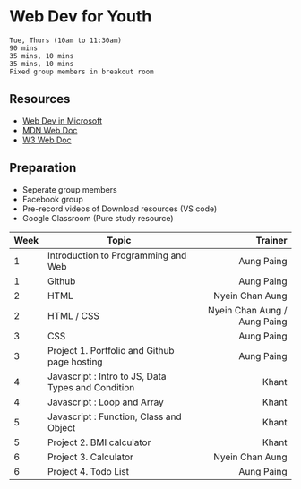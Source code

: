 # Web Dev for Youth

```
Tue, Thurs (10am to 11:30am)
90 mins
35 mins, 10 mins
35 mins, 10 mins
Fixed group members in breakout room
```

## Resources

- [Web Dev in Microsoft](https://github.com/microsoft/Web-Dev-For-Beginners)
- [MDN Web Doc](https://developer.mozilla.org/en-US/)
- [W3 Web Doc](https://www.w3schools.com/)

## Preparation

- Seperate group members
- Facebook group
- Pre-record videos of Download resources (VS code)
- Google Classroom (Pure study resource)


| Week | Topic | Trainer |
| --- | --- | ---:|
| 1 | Introduction to Programming and Web | Aung Paing |
| 1 | Github | Aung Paing |
| 2 | HTML |  Nyein Chan Aung |
| 2 | HTML / CSS | Nyein Chan Aung / Aung Paing |
| 3 | CSS | Aung Paing | 
| 3 | Project 1. Portfolio and Github page hosting | Aung Paing | 
| 4 | Javascript : Intro to JS, Data Types and Condition | Khant |
| 4 | Javascript : Loop and Array | Khant |
| 5 | Javascript : Function, Class and Object | Khant |
| 5 | Project 2. BMI calculator | Khant |
| 6 | Project 3. Calculator | Nyein Chan Aung |
| 6 | Project 4. Todo List | Aung Paing |